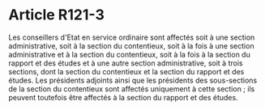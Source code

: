 # Article R121-3

Les conseillers d'Etat en service ordinaire sont affectés soit à une section administrative, soit à la section du contentieux, soit à la fois à une section administrative et à la section du contentieux, soit à la fois à la section du rapport et des études et à une autre section administrative, soit à trois sections, dont la section du contentieux et la section du rapport et des études. Les présidents adjoints ainsi que les présidents des sous-sections de la section du contentieux sont affectés uniquement à cette section  ; ils peuvent toutefois être affectés à la section du rapport et des études.
